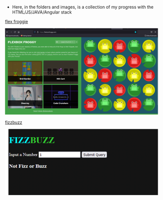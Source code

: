 - Here, in the folders and images, is a collection of my progress with the HTML/JS/JAVA/Angular stack

[flex froggie](https://github.com/devoncowherd/rWeekDir2/blob/master/Images/sweet.png?raw=true)
<p><img src="https://github.com/devoncowherd/rWeekDir2/blob/master/Images/sweet.png?raw=true)"></p>

[fizzbuzz](https://github.com/devoncowherd/rWeekDir2/blob/master/Images/hax.gif?raw=true)
<p><img src="https://github.com/devoncowherd/rWeekDir2/blob/master/Images/hax.gif?raw=true"></p>